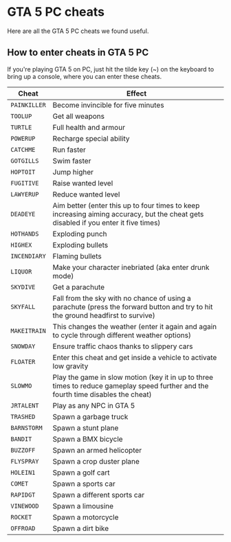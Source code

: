 # GTA 5 PC cheats
Here are all the GTA 5 PC cheats we found useful.

## How to enter cheats in GTA 5 PC
If you're playing GTA 5 on PC, just hit the tilde key (~) on the keyboard to bring up a console, where you can enter these cheats.

Cheat|Effect
--|--
`PAINKILLER` | Become invincible for five minutes
`TOOLUP` | Get all weapons
`TURTLE` | Full health and armour
`POWERUP` | Recharge special ability
`CATCHME` | Run faster
`GOTGILLS` | Swim faster
`HOPTOIT` | Jump higher
`FUGITIVE` | Raise wanted level
`LAWYERUP` | Reduce wanted level
`DEADEYE` | Aim better (enter this up to four times to keep increasing aiming accuracy, but the cheat gets disabled if you enter it five times)
`HOTHANDS` | Exploding punch
`HIGHEX` | Exploding bullets
`INCENDIARY` | Flaming bullets
`LIQUOR` | Make your character inebriated (aka enter drunk mode)
`SKYDIVE` | Get a parachute
`SKYFALL` | Fall from the sky with no chance of using a parachute (press the forward button and try to hit the ground headfirst to survive)
`MAKEITRAIN` | This changes the weather (enter it again and again to cycle through different weather options)
`SNOWDAY` | Ensure traffic chaos thanks to slippery cars
`FLOATER` | Enter this cheat and get inside a vehicle to activate low gravity
`SLOWMO` | Play the game in slow motion (key it in up to three times to reduce gameplay speed further and the fourth time disables the cheat)
`JRTALENT` |  Play as any NPC in GTA 5
`TRASHED` | Spawn a garbage truck
`BARNSTORM` | Spawn a stunt plane
`BANDIT` | Spawn a BMX bicycle
`BUZZOFF` | Spawn an armed helicopter
`FLYSPRAY` | Spawn a crop duster plane
`HOLEIN1` | Spawn a golf cart
`COMET` | Spawn a sports car
`RAPIDGT` | Spawn a different sports car
`VINEWOOD` | Spawn a limousine
`ROCKET` | Spawn a motorcycle
`OFFROAD` | Spawn a dirt bike
